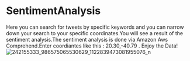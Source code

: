 # SentimentAnalysis

Here you can search for tweets by specific keywords and you can narrow down your search to your specific coordinates.You will see a result of the sentiment analysis.The sentiment analysis is done via Amazon Aws Comprehend.Enter coordiantes like this : 20.30,-40.79 . Enjoy the Data!
![242155333_986575065530629_1122839473081955076_n](https://user-images.githubusercontent.com/71349329/192593510-3ea8447f-3ee5-4614-ace3-7529fb303352.jpg)
